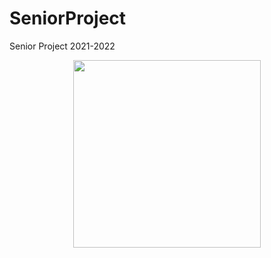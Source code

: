 # SeniorProject
Senior Project 2021-2022
<p align="center">
<img src="https://electropeak.com/pub/media/catalog/product/cache/fa232c603e0403143aafcf902b42df2f/_/a/_a_r_ard-01-017-1.jpg" width="300" height="300">
</p>
